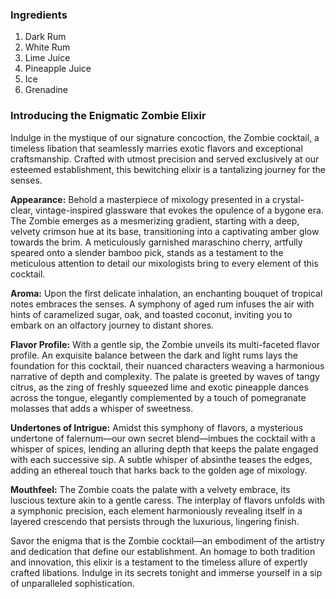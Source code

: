 ### Ingredients

1. Dark Rum
2. White Rum
3. Lime Juice
4. Pineapple Juice
5. Ice
6. Grenadine

### Introducing the Enigmatic Zombie Elixir

Indulge in the mystique of our signature concoction, the Zombie cocktail, a timeless libation that seamlessly marries exotic flavors and exceptional craftsmanship. Crafted with utmost precision and served exclusively at our esteemed establishment, this bewitching elixir is a tantalizing journey for the senses.

**Appearance:**
Behold a masterpiece of mixology presented in a crystal-clear, vintage-inspired glassware that evokes the opulence of a bygone era. The Zombie emerges as a mesmerizing gradient, starting with a deep, velvety crimson hue at its base, transitioning into a captivating amber glow towards the brim. A meticulously garnished maraschino cherry, artfully speared onto a slender bamboo pick, stands as a testament to the meticulous attention to detail our mixologists bring to every element of this cocktail.

**Aroma:**
Upon the first delicate inhalation, an enchanting bouquet of tropical notes embraces the senses. A symphony of aged rum infuses the air with hints of caramelized sugar, oak, and toasted coconut, inviting you to embark on an olfactory journey to distant shores.

**Flavor Profile:**
With a gentle sip, the Zombie unveils its multi-faceted flavor profile. An exquisite balance between the dark and light rums lays the foundation for this cocktail, their nuanced characters weaving a harmonious narrative of depth and complexity. The palate is greeted by waves of tangy citrus, as the zing of freshly squeezed lime and exotic pineapple dances across the tongue, elegantly complemented by a touch of pomegranate molasses that adds a whisper of sweetness.

**Undertones of Intrigue:**
Amidst this symphony of flavors, a mysterious undertone of falernum—our own secret blend—imbues the cocktail with a whisper of spices, lending an alluring depth that keeps the palate engaged with each successive sip. A subtle whisper of absinthe teases the edges, adding an ethereal touch that harks back to the golden age of mixology.

**Mouthfeel:**
The Zombie coats the palate with a velvety embrace, its luscious texture akin to a gentle caress. The interplay of flavors unfolds with a symphonic precision, each element harmoniously revealing itself in a layered crescendo that persists through the luxurious, lingering finish.

Savor the enigma that is the Zombie cocktail—an embodiment of the artistry and dedication that define our establishment. An homage to both tradition and innovation, this elixir is a testament to the timeless allure of expertly crafted libations. Indulge in its secrets tonight and immerse yourself in a sip of unparalleled sophistication.

